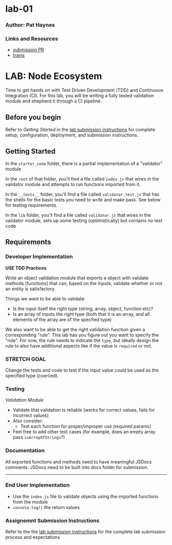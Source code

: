 # lab-01

### Author: Pat Haynes

### Links and Resources
* [submission PR]()
* [travis]()

# LAB: Node Ecosystem

Time to get hands on with Test Driven Development (TDD) and Continuous Integration (CI). For this lab, you will be writing a fully tested validation module and shepherd it through a CI pipeline.

## Before you begin

Refer to *Getting Started*  in the [lab submission instructions](../../../reference/submission-instructions/labs/README.md) for complete setup, configuration, deployment, and submission instructions.

## Getting Started

In the `starter_code` folder, there is a partial implementation of a "validator" module

In the `root` of that folder, you'll find a file called `index.js` that wires in the validator module and attempts to run functions imported from it.

In the `__tests__` folder, you'll find a file called `validator.test.js` that has the shells for the basic tests you need to write and make pass. See below for testing requirements.

In the `lib` folder, you'll find a file called `validator.js` that wires in the validator module, sets up some testing (optimistically) but contains no test code

## Requirements

### Developer Implementation

**USE TDD Practices**

Write an object validation module that exports a object with validate methods (functions) that can, based on the inputs, validate whether or not an entity is satisfactory. 

Things we want to be able to validate:

* Is the input itself the right type (string, array, object, function etc)?
* Is an array of inputs the right type (both that it is an array, and all elements of the array are of the specfied type)

We also want to be able to get the right validation function given a corresponding "rule". This lab has you figure out you want to specify the "rule". For now, the rule needs to indicate the `type`, but ideally design the rule to also have additional aspects like if the value is `required` or not.

### STRETCH GOAL

Change the tests and code to test if the input value _could_ be used as the specified type (coerced).

### Testing

*Validation Module* 
* Validate that validation is reliable (works for correct values, fails for incorrect values)
* Also consider:
    * Test each function for proper/improper use (required params)
* Feel free to add other test cases (for example, does an empty array pass `isArrayOfStrings`?)

### Documentation

All exported functions and methods need to have meaningful JSDocs comments. JSDocs need to be built
into docs folder for submission.

---

### End User Implementation
* Use the `index.js` file to validate objects using the imported functions from the module
* `console.log()` the return values


### Assignemnt Submission Instructions

Refer to the the [lab submission instructions](../../../reference/submission-instructions/labs/README.md) for the complete lab submission process and expectations